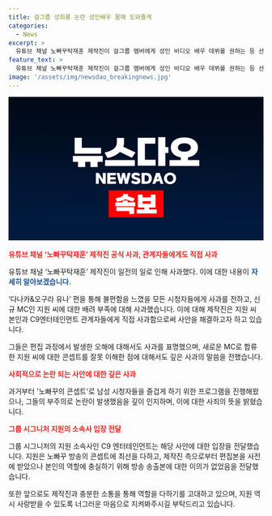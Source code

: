 ```yaml
---
title: 걸그룹 성희롱 논란 성인배우 몸매 도와줄게
categories:
  - News
excerpt: >
  유튜브 채널 노빠꾸탁재훈 제작진이 걸그룹 멤버에게 성인 비디오 배우 데뷔를 권하는 등 선을 넘는 농담으로 논란에 휩싸였다. 제작진은 전적으로 제작진의 불찰이라며 공식 사과하고, 해당 멤버와 소속사에 직접 사과했다. 그들은 새로 합류한 MC에 대한 배려가 없었음을 인정하고, 재미를 위해 부적절한 내용을 편집했다는 점도 사과했다. 관련된 소속사는 해당 멤버가 촬영에 최선을 다하고 논란에 대해 감정적인 문제가 없다고 밝혀 사과를 요구했다.
feature_text: >
  유튜브 채널 노빠꾸탁재훈 제작진이 걸그룹 멤버에게 성인 비디오 배우 데뷔를 권하는 등 선을 넘는 농담으로 논란에 휩싸였다. 제작진은 전적으로 제작진의 불찰이라며 공식 사과하고, 해당 멤버와 소속사에 직접 사과했다. 그들은 새로 합류한 MC에 대한 배려가 없었음을 인정하고, 재미를 위해 부적절한 내용을 편집했다는 점도 사과했다. 관련된 소속사는 해당 멤버가 촬영에 최선을 다하고 논란에 대해 감정적인 문제가 없다고 밝혀 사과를 요구했다.
image: '/assets/img/newsdao_breakingnews.jpg'
---
```


<p><img src="/assets/img/newsdao_breakingnews.jpg" alt="pcversion 속보" /></p>

<p><b><span style="color: #ee2323;">유튜브 채널 ‘노빠꾸탁재훈’ 제작진 공식 사과, 관계자들에게도 직접 사과</span></b></p>

<p>유튜브 채널 ‘노빠꾸탁재훈’ 제작진이 일전의 일로 인해 사과했다. 이에 대한 내용이 <b><span style="color: #1a5490;">자세히 알아보겠습니다.</span></b></p>

<p>‘다나카&amp;오구라 유나’ 편을 통해 불편함을 느꼈을 모든 시청자들에게 사과를 전하고, 신규 MC인 지원 씨에 대한 배려 부족에 대해 사과했습니다. 이에 대해 제작진은 지원 씨 본인과 C9엔터테인먼트 관계자들에게 직접 사과함으로써 사안을 해결하고자 하고 있습니다. </p>

<p>그들은 편집 과정에서 발생한 오해에 대해서도 사과를 표명했으며, 새로운 MC로 합류한 지원 씨에 대한 콘셉트를 잘못 이해한 점에 대해서도 깊은 사과의 말씀을 전했습니다.</p>

<p><b><span style="color: #ee2323;">사회적으로 논란 되는 사안에 대한 깊은 사과</span></b></p>

<p>과거부터 '노빠꾸의 콘셉트'로 남성 시청자들을 즐겁게 하기 위한 프로그램을 진행해왔으나, 그들의 부주의로 논란이 발생했음을 깊이 인지하며, 이에 대한 사죄의 뜻을 밝혔습니다.</p>

<p><b><span style="color: #ee2323;">그룹 시그니처 지원의 소속사 입장 전달</span></b></p>

<p>그룹 시그니처의 지원 소속사인 C9 엔터테인먼트는 해당 사안에 대한 입장을 전달했습니다. 지원은 노빠꾸 방송의 콘셉트에 최선을 다하고, 제작진 측으로부터 편집본을 사전에 받았으나 본인의 역할에 충실하기 위해 방송 송출본에 대한 이의가 없었음을 전달했습니다.</p>

<p>또한 앞으로도 제작진과 충분한 소통을 통해 역할을 다하기를 고대하고 있으며, 지원 역시 사랑받을 수 있도록 너그러운 마음으로 지켜봐주시길 부탁드리고 있습니다.</p>

